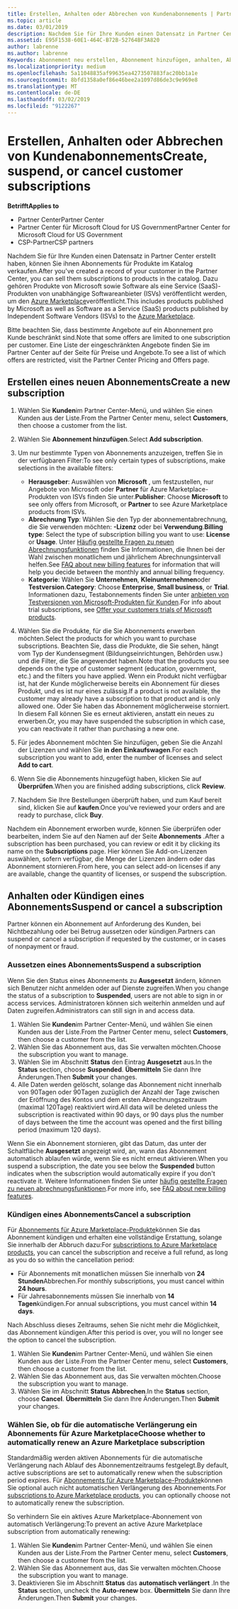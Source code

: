 ```yaml
---
title: Erstellen, Anhalten oder Abbrechen von Kundenabonnements | Partner Center
ms.topic: article
ms.date: 03/01/2019
description: Nachdem Sie für Ihre Kunden einen Datensatz in Partner Center erstellt haben, können Sie ihnen Abonnements für Produkte im Katalog verkaufen.
ms.assetid: E95F1538-60E1-464C-B72B-52764BF3A820
author: labrenne
ms.author: labrenne
Keywords: Abonnement neu erstellen, Abonnement hinzufügen, anhalten, Abbrechen,
ms.localizationpriority: medium
ms.openlocfilehash: 5a11048835af99635ea4273507883fac20bb1a1e
ms.sourcegitcommit: 8bfd1358a0ef86e46bee2a1097d86de3c9e969e8
ms.translationtype: MT
ms.contentlocale: de-DE
ms.lasthandoff: 03/02/2019
ms.locfileid: "9122267"
---
```

# <a name="create-suspend-or-cancel-customer-subscriptions"></a><span data-ttu-id="d6d6f-104">Erstellen, Anhalten oder Abbrechen von Kundenabonnements</span><span class="sxs-lookup"><span data-stu-id="d6d6f-104">Create, suspend, or cancel customer subscriptions</span></span>

**<span data-ttu-id="d6d6f-105">Betrifft</span><span class="sxs-lookup"><span data-stu-id="d6d6f-105">Applies to</span></span>**

-  <span data-ttu-id="d6d6f-106">Partner Center</span><span class="sxs-lookup"><span data-stu-id="d6d6f-106">Partner Center</span></span>
-  <span data-ttu-id="d6d6f-107">Partner Center für Microsoft Cloud for US Government</span><span class="sxs-lookup"><span data-stu-id="d6d6f-107">Partner Center for Microsoft Cloud for US Government</span></span>
-  <span data-ttu-id="d6d6f-108">CSP-Partner</span><span class="sxs-lookup"><span data-stu-id="d6d6f-108">CSP partners</span></span>

<span data-ttu-id="d6d6f-109">Nachdem Sie für Ihre Kunden einen Datensatz in Partner Center erstellt haben, können Sie ihnen Abonnements für Produkte im Katalog verkaufen.</span><span class="sxs-lookup"><span data-stu-id="d6d6f-109">After you've created a record of your customer in the Partner Center, you can sell them subscriptions to products in the catalog.</span></span> <span data-ttu-id="d6d6f-110">Dazu gehören Produkte von Microsoft sowie Software als eine Service (SaaS)-Produkten von unabhängige Softwareanbieter (ISVs) veröffentlicht werden, um den [Azure Marketplace](https://azuremarketplace.microsoft.com/marketplace)veröffentlicht.</span><span class="sxs-lookup"><span data-stu-id="d6d6f-110">This includes products published by Microsoft as well as Software as a Service (SaaS) products published by Independent Software Vendors (ISVs) to the [Azure Marketplace](https://azuremarketplace.microsoft.com/marketplace).</span></span> 

<span data-ttu-id="d6d6f-111">Bitte beachten Sie, dass bestimmte Angebote auf ein Abonnement pro Kunde beschränkt sind.</span><span class="sxs-lookup"><span data-stu-id="d6d6f-111">Note that some offers are limited to one subscription per customer.</span></span> <span data-ttu-id="d6d6f-112">Eine Liste der eingeschränkten Angebote finden Sie im Partner Center auf der Seite für Preise und Angebote.</span><span class="sxs-lookup"><span data-stu-id="d6d6f-112">To see a list of which offers are restricted, visit the Partner Center Pricing and Offers page.</span></span> 


## <a name="create-a-new-subscription"></a><span data-ttu-id="d6d6f-113">Erstellen eines neuen Abonnements</span><span class="sxs-lookup"><span data-stu-id="d6d6f-113">Create a new subscription</span></span>

1. <span data-ttu-id="d6d6f-114">Wählen Sie **Kunden**im Partner Center-Menü, und wählen Sie einen Kunden aus der Liste.</span><span class="sxs-lookup"><span data-stu-id="d6d6f-114">From the Partner Center menu, select **Customers**, then choose a customer from the list.</span></span>

2. <span data-ttu-id="d6d6f-115">Wählen Sie **Abonnement hinzufügen**.</span><span class="sxs-lookup"><span data-stu-id="d6d6f-115">Select **Add subscription**.</span></span>

3. <span data-ttu-id="d6d6f-116">Um nur bestimmte Typen von Abonnements anzuzeigen, treffen Sie in der verfügbaren Filter:</span><span class="sxs-lookup"><span data-stu-id="d6d6f-116">To see only certain types of subscriptions, make selections in the available filters:</span></span>
   - <span data-ttu-id="d6d6f-117">**Herausgeber**: Auswählen von **Microsoft** , um festzustellen, nur Angebote von Microsoft oder **Partner** für Azure Marketplace-Produkten von ISVs finden Sie unter.</span><span class="sxs-lookup"><span data-stu-id="d6d6f-117">**Publisher**: Choose **Microsoft** to see only offers from Microsoft, or **Partner** to see Azure Marketplace products from ISVs.</span></span>
   - <span data-ttu-id="d6d6f-118">**Abrechnung Typ**: Wählen Sie den Typ der abonnementabrechnung, die Sie verwenden möchten: **-Lizenz** oder bei **Verwendung**.</span><span class="sxs-lookup"><span data-stu-id="d6d6f-118">**Billing type**: Select the type of subscription billing you want to use: **License** or **Usage**.</span></span> <span data-ttu-id="d6d6f-119">Unter [Häufig gestellte Fragen zu neuen Abrechnungsfunktionen](faq-about-new-billing-features.md) finden Sie Informationen, die Ihnen bei der Wahl zwischen monatlichem und jährlichem Abrechnungsintervall helfen.</span><span class="sxs-lookup"><span data-stu-id="d6d6f-119">See [FAQ about new billing features](faq-about-new-billing-features.md) for information that will help you decide between the monthly and annual billing frequency.</span></span>
   - <span data-ttu-id="d6d6f-120">**Kategorie**: Wählen Sie **Unternehmen**, **Kleinunternehmen**oder **Testversion**.</span><span class="sxs-lookup"><span data-stu-id="d6d6f-120">**Category**: Choose **Enterprise**, **Small business**, or **Trial**.</span></span> <span data-ttu-id="d6d6f-121">Informationen dazu, Testabonnements finden Sie unter [anbieten von Testversionen von Microsoft-Produkten für Kunden](offer-your-customers-trials-of-microsoft-products.md).</span><span class="sxs-lookup"><span data-stu-id="d6d6f-121">For info about trial subscriptions, see [Offer your customers trials of Microsoft products](offer-your-customers-trials-of-microsoft-products.md).</span></span>

4. <span data-ttu-id="d6d6f-122">Wählen Sie die Produkte, für die Sie Abonnements erwerben möchten.</span><span class="sxs-lookup"><span data-stu-id="d6d6f-122">Select the products for which you want to purchase subscriptions.</span></span> <span data-ttu-id="d6d6f-123">Beachten Sie, dass die Produkte, die Sie sehen, hängt vom Typ der Kundensegment (Bildungseinrichtungen, Behörden usw.) und die Filter, die Sie angewendet haben.</span><span class="sxs-lookup"><span data-stu-id="d6d6f-123">Note that the products you see depends on the type of customer segment (education, government, etc.) and the filters you have applied.</span></span> <span data-ttu-id="d6d6f-124">Wenn ein Produkt nicht verfügbar ist, hat der Kunde möglicherweise bereits ein Abonnement für dieses Produkt, und es ist nur eines zulässig.</span><span class="sxs-lookup"><span data-stu-id="d6d6f-124">If a product is not available, the customer may already have a subscription to that product and is only allowed one.</span></span> <span data-ttu-id="d6d6f-125">Oder Sie haben das Abonnement möglicherweise storniert. In diesem Fall können Sie es erneut aktivieren, anstatt ein neues zu erwerben.</span><span class="sxs-lookup"><span data-stu-id="d6d6f-125">Or, you may have suspended the subscription in which case, you can reactivate it rather than purchasing a new one.</span></span>

5. <span data-ttu-id="d6d6f-126">Für jedes Abonnement möchten Sie hinzufügen, geben Sie die Anzahl der Lizenzen und wählen Sie **in den Einkaufswagen**.</span><span class="sxs-lookup"><span data-stu-id="d6d6f-126">For each subscription you want to add, enter the number of licenses and select **Add to cart**.</span></span>

6. <span data-ttu-id="d6d6f-127">Wenn Sie die Abonnements hinzugefügt haben, klicken Sie auf **Überprüfen**.</span><span class="sxs-lookup"><span data-stu-id="d6d6f-127">When you are finished adding subscriptions, click **Review**.</span></span>

7. <span data-ttu-id="d6d6f-128">Nachdem Sie Ihre Bestellungen überprüft haben, und zum Kauf bereit sind, klicken Sie auf **kaufen**.</span><span class="sxs-lookup"><span data-stu-id="d6d6f-128">Once you've reviewed your orders and are ready to purchase, click **Buy**.</span></span>

<span data-ttu-id="d6d6f-129">Nachdem ein Abonnement erworben wurde, können Sie überprüfen oder bearbeiten, indem Sie auf den Namen auf der Seite **Abonnements** .</span><span class="sxs-lookup"><span data-stu-id="d6d6f-129">After a subscription has been purchased, you can review or edit it by clicking its name on the **Subscriptions** page.</span></span> <span data-ttu-id="d6d6f-130">Hier können Sie Add-on-Lizenzen auswählen, sofern verfügbar, die Menge der Lizenzen ändern oder das Abonnement stornieren.</span><span class="sxs-lookup"><span data-stu-id="d6d6f-130">From here, you can select add-on licenses if any are available, change the quantity of licenses, or suspend the subscription.</span></span>


## <a name="suspend-or-cancel-a-subscription"></a><span data-ttu-id="d6d6f-131">Anhalten oder Kündigen eines Abonnements</span><span class="sxs-lookup"><span data-stu-id="d6d6f-131">Suspend or cancel a subscription</span></span>

<span data-ttu-id="d6d6f-132">Partner können ein Abonnement auf Anforderung des Kunden, bei Nichtbezahlung oder bei Betrug aussetzen oder kündigen.</span><span class="sxs-lookup"><span data-stu-id="d6d6f-132">Partners can suspend or cancel a subscription if requested by the customer, or in cases of nonpayment or fraud.</span></span>

### <a name="suspend-a-subscription"></a><span data-ttu-id="d6d6f-133">Aussetzen eines Abonnements</span><span class="sxs-lookup"><span data-stu-id="d6d6f-133">Suspend a subscription</span></span>

<span data-ttu-id="d6d6f-134">Wenn Sie den Status eines Abonnements zu **Ausgesetzt** ändern, können sich Benutzer nicht anmelden oder auf Dienste zugreifen.</span><span class="sxs-lookup"><span data-stu-id="d6d6f-134">When you change the status of a subscription to **Suspended**, users are not able to sign in or access services.</span></span> <span data-ttu-id="d6d6f-135">Administratoren können sich weiterhin anmelden und auf Daten zugreifen.</span><span class="sxs-lookup"><span data-stu-id="d6d6f-135">Administrators can still sign in and access data.</span></span>

1.  <span data-ttu-id="d6d6f-136">Wählen Sie **Kunden**im Partner Center-Menü, und wählen Sie einen Kunden aus der Liste.</span><span class="sxs-lookup"><span data-stu-id="d6d6f-136">From the Partner Center menu, select **Customers**, then choose a customer from the list.</span></span>
2.  <span data-ttu-id="d6d6f-137">Wählen Sie das Abonnement aus, das Sie verwalten möchten.</span><span class="sxs-lookup"><span data-stu-id="d6d6f-137">Choose the subscription you want to manage.</span></span>
3.  <span data-ttu-id="d6d6f-138">Wählen Sie im Abschnitt **Status** den Eintrag **Ausgesetzt** aus.</span><span class="sxs-lookup"><span data-stu-id="d6d6f-138">In the **Status** section, choose **Suspended**.</span></span> <span data-ttu-id="d6d6f-139">**Übermitteln** Sie dann Ihre Änderungen.</span><span class="sxs-lookup"><span data-stu-id="d6d6f-139">Then **Submit** your changes.</span></span>
4.  <span data-ttu-id="d6d6f-140">Alle Daten werden gelöscht, solange das Abonnement nicht innerhalb von 90Tagen oder 90Tagen zuzüglich der Anzahl der Tage zwischen der Eröffnung des Kontos und dem ersten Abrechnungszeitraum (maximal 120Tage) reaktiviert wird.</span><span class="sxs-lookup"><span data-stu-id="d6d6f-140">All data will be deleted unless the subscription is reactivated within 90 days, or 90 days plus the number of days between the time the account was opened and the first billing period (maximum 120 days).</span></span>

<span data-ttu-id="d6d6f-141">Wenn Sie ein Abonnement stornieren, gibt das Datum, das unter der Schaltfläche **Ausgesetzt** angezeigt wird, an, wann das Abonnement automatisch ablaufen würde, wenn Sie es nicht erneut aktivieren.</span><span class="sxs-lookup"><span data-stu-id="d6d6f-141">When you suspend a subscription, the date you see below the **Suspended** button indicates when the subscription would automatically expire if you don't reactivate it.</span></span> <span data-ttu-id="d6d6f-142">Weitere Informationen finden Sie unter [häufig gestellte Fragen zu neuen abrechnungsfunktionen](faq-about-new-billing-features.md).</span><span class="sxs-lookup"><span data-stu-id="d6d6f-142">For more info, see [FAQ about new billing features](faq-about-new-billing-features.md).</span></span>

### <a name="cancel-a-subscription"></a><span data-ttu-id="d6d6f-143">Kündigen eines Abonnements</span><span class="sxs-lookup"><span data-stu-id="d6d6f-143">Cancel a subscription</span></span>

<span data-ttu-id="d6d6f-144">Für [Abonnements für Azure Marketplace-Produkte](sell-marketplace-products.md)können Sie das Abonnement kündigen und erhalten eine vollständige Erstattung, solange Sie innerhalb der Abbruch dazu:</span><span class="sxs-lookup"><span data-stu-id="d6d6f-144">For [subscriptions to Azure Marketplace products](sell-marketplace-products.md), you can cancel the subscription and receive a full refund, as long as you do so within the cancellation period:</span></span> 

- <span data-ttu-id="d6d6f-145">Für Abonnements mit monatlichen müssen Sie innerhalb von **24 Stunden**Abbrechen.</span><span class="sxs-lookup"><span data-stu-id="d6d6f-145">For monthly subscriptions, you must cancel within **24 hours**.</span></span>
- <span data-ttu-id="d6d6f-146">Für Jahresabonnements müssen Sie innerhalb von **14 Tagen**kündigen.</span><span class="sxs-lookup"><span data-stu-id="d6d6f-146">For annual subscriptions, you must cancel within **14 days**.</span></span>

<span data-ttu-id="d6d6f-147">Nach Abschluss dieses Zeitraums, sehen Sie nicht mehr die Möglichkeit, das Abonnement kündigen.</span><span class="sxs-lookup"><span data-stu-id="d6d6f-147">After this period is over, you will no longer see the option to cancel the subscription.</span></span>

1.  <span data-ttu-id="d6d6f-148">Wählen Sie **Kunden**im Partner Center-Menü, und wählen Sie einen Kunden aus der Liste.</span><span class="sxs-lookup"><span data-stu-id="d6d6f-148">From the Partner Center menu, select **Customers**, then choose a customer from the list.</span></span>
2.  <span data-ttu-id="d6d6f-149">Wählen Sie das Abonnement aus, das Sie verwalten möchten.</span><span class="sxs-lookup"><span data-stu-id="d6d6f-149">Choose the subscription you want to manage.</span></span>
3.  <span data-ttu-id="d6d6f-150">Wählen Sie im Abschnitt **Status** **Abbrechen**.</span><span class="sxs-lookup"><span data-stu-id="d6d6f-150">In the **Status** section, choose **Cancel**.</span></span> <span data-ttu-id="d6d6f-151">**Übermitteln** Sie dann Ihre Änderungen.</span><span class="sxs-lookup"><span data-stu-id="d6d6f-151">Then **Submit** your changes.</span></span>

### <a name="choose-whether-to-automatically-renew-an-azure-marketplace-subscription"></a><span data-ttu-id="d6d6f-152">Wählen Sie, ob für die automatische Verlängerung ein Abonnements für Azure Marketplace</span><span class="sxs-lookup"><span data-stu-id="d6d6f-152">Choose whether to automatically renew an Azure Marketplace subscription</span></span>

<span data-ttu-id="d6d6f-153">Standardmäßig werden aktiven Abonnements für die automatische Verlängerung nach Ablauf des Abonnementzeitraums festgelegt.</span><span class="sxs-lookup"><span data-stu-id="d6d6f-153">By default, active subscriptions are set to automatically renew when the subscription period expires.</span></span> <span data-ttu-id="d6d6f-154">Für [Abonnements für Azure Marketplace-Produkte](sell-marketplace-products.md)können Sie optional auch nicht automatischen Verlängerung des Abonnements.</span><span class="sxs-lookup"><span data-stu-id="d6d6f-154">For [subscriptions to Azure Marketplace products](sell-marketplace-products.md), you can optionally choose not to automatically renew the subscription.</span></span>

<span data-ttu-id="d6d6f-155">So verhindern Sie ein aktives Azure Marketplace-Abonnement von automatisch Verlängerung:</span><span class="sxs-lookup"><span data-stu-id="d6d6f-155">To prevent an active Azure Marketplace subscription from automatically renewing:</span></span>

1.  <span data-ttu-id="d6d6f-156">Wählen Sie **Kunden**im Partner Center-Menü, und wählen Sie einen Kunden aus der Liste.</span><span class="sxs-lookup"><span data-stu-id="d6d6f-156">From the Partner Center menu, select **Customers**, then choose a customer from the list.</span></span>
2.  <span data-ttu-id="d6d6f-157">Wählen Sie das Abonnement aus, das Sie verwalten möchten.</span><span class="sxs-lookup"><span data-stu-id="d6d6f-157">Choose the subscription you want to manage.</span></span>
3.  <span data-ttu-id="d6d6f-158">Deaktivieren Sie im Abschnitt **Status** das **automatisch verlängert** .</span><span class="sxs-lookup"><span data-stu-id="d6d6f-158">In the **Status** section, uncheck the **Auto-renew** box.</span></span> <span data-ttu-id="d6d6f-159">**Übermitteln** Sie dann Ihre Änderungen.</span><span class="sxs-lookup"><span data-stu-id="d6d6f-159">Then **Submit** your changes.</span></span>


 



